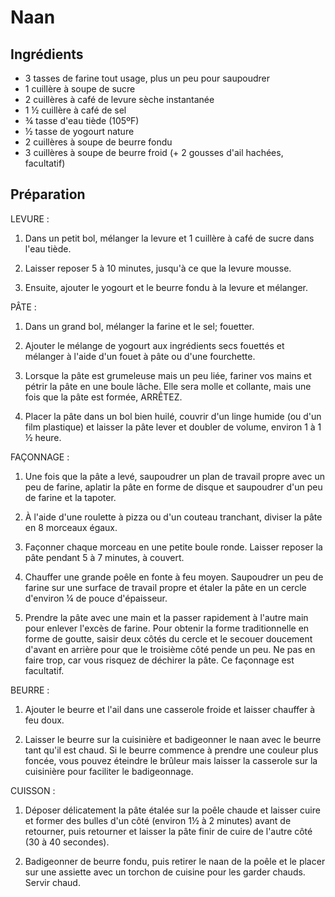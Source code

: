# Naan

## Ingrédients

- 3 tasses de farine tout usage, plus un peu pour saupoudrer
- 1 cuillère à soupe de sucre
- 2 cuillères à café de levure sèche instantanée
- 1 ½ cuillère à café de sel
- ¾ tasse d'eau tiède (105ºF)
- ½ tasse de yogourt nature
- 2 cuillères à soupe de beurre fondu
- 3 cuillères à soupe de beurre froid (+ 2 gousses d'ail hachées, facultatif)

## Préparation

LEVURE :

1. Dans un petit bol, mélanger la levure et 1 cuillère à café de sucre dans l'eau tiède.

2. Laisser reposer 5 à 10 minutes, jusqu'à ce que la levure mousse.

3. Ensuite, ajouter le yogourt et le beurre fondu à la levure et mélanger.

PÂTE :

1. Dans un grand bol, mélanger la farine et le sel; fouetter.

2. Ajouter le mélange de yogourt aux ingrédients secs fouettés et mélanger à l'aide d'un fouet à pâte ou d'une fourchette.

3. Lorsque la pâte est grumeleuse mais un peu liée, fariner vos mains et pétrir la pâte en une boule lâche. Elle sera molle et collante, mais une fois que la pâte est formée, ARRÊTEZ.

4. Placer la pâte dans un bol bien huilé, couvrir d'un linge humide (ou d'un film plastique) et laisser la pâte lever et doubler de volume, environ 1 à 1 ½ heure.

FAÇONNAGE :

1. Une fois que la pâte a levé, saupoudrer un plan de travail propre avec un peu de farine, aplatir la pâte en forme de disque et saupoudrer d'un peu de farine et la tapoter.

2. À l'aide d'une roulette à pizza ou d'un couteau tranchant, diviser la pâte en 8 morceaux égaux.

3. Façonner chaque morceau en une petite boule ronde. Laisser reposer la pâte pendant 5 à 7 minutes, à couvert.

4. Chauffer une grande poêle en fonte à feu moyen. Saupoudrer un peu de farine sur une surface de travail propre et étaler la pâte en un cercle d'environ ¼ de pouce d'épaisseur.

5. Prendre la pâte avec une main et la passer rapidement à l'autre main pour enlever l'excès de farine. Pour obtenir la forme traditionnelle en forme de goutte, saisir deux côtés du cercle et le secouer doucement d'avant en arrière pour que le troisième côté pende un peu. Ne pas en faire trop, car vous risquez de déchirer la pâte. Ce façonnage est facultatif.

BEURRE :

1. Ajouter le beurre et l'ail dans une casserole froide et laisser chauffer à feu doux.

2. Laisser le beurre sur la cuisinière et badigeonner le naan avec le beurre tant qu'il est chaud. Si le beurre commence à prendre une couleur plus foncée, vous pouvez éteindre le brûleur mais laisser la casserole sur la cuisinière pour faciliter le badigeonnage.

CUISSON :

1. Déposer délicatement la pâte étalée sur la poêle chaude et laisser cuire et former des bulles d'un côté (environ 1½ à 2 minutes) avant de retourner, puis retourner et laisser la pâte finir de cuire de l'autre côté (30 à 40 secondes).

2. Badigeonner de beurre fondu, puis retirer le naan de la poêle et le placer sur une assiette avec un torchon de cuisine pour les garder chauds. Servir chaud.
